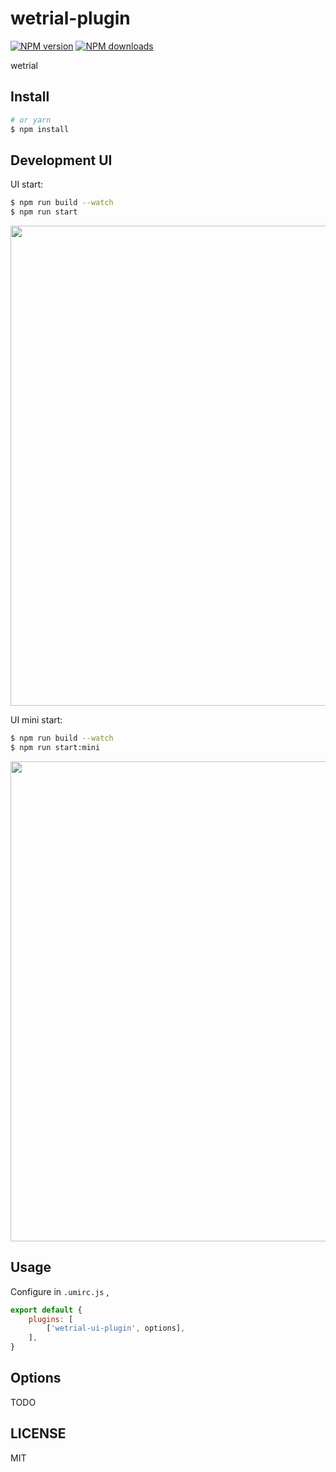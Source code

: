 # wetrial-plugin

[![NPM version](https://img.shields.io/npm/v/wetrial-plugin.svg?style=flat)](https://npmjs.org/package/wetrial-plugin)
[![NPM downloads](http://img.shields.io/npm/dm/wetrial-plugin.svg?style=flat)](https://npmjs.org/package/wetrial-plugin)

wetrial

## Install

``` bash
# or yarn
$ npm install
```

## Development UI

UI start:

``` bash
$ npm run build --watch
$ npm run start
```

<img src="https://user-images.githubusercontent.com/13595509/67025108-10925980-f138-11e9-8f46-899eef3e098b.png" width="768" />

UI mini start:

``` bash
$ npm run build --watch
$ npm run start:mini
```

<img src="https://user-images.githubusercontent.com/13595509/67024897-bbeede80-f137-11e9-9f19-6a3f0ea3f6cd.png" width="768" />

## Usage

Configure in `.umirc.js` , 

``` js
export default {
    plugins: [
        ['wetrial-ui-plugin', options],
    ],
}
```

## Options

TODO

## LICENSE

MIT

